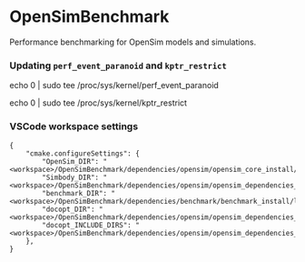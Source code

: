 # OpenSimBenchmark
Performance benchmarking for OpenSim models and simulations.


### Updating `perf_event_paranoid` and `kptr_restrict`

echo 0 | sudo tee /proc/sys/kernel/perf_event_paranoid

echo 0 | sudo tee /proc/sys/kernel/kptr_restrict


### VSCode workspace settings

```
{
    "cmake.configureSettings": {
        "OpenSim_DIR": "<workspace>/OpenSimBenchmark/dependencies/opensim/opensim_core_install/cmake",
        "Simbody_DIR": "<workspace>/OpenSimBenchmark/dependencies/opensim/opensim_dependencies_install/simbody/lib/cmake/simbody",
        "benchmark_DIR": "<workspace>/OpenSimBenchmark/dependencies/benchmark/benchmark_install/lib/cmake/benchmark",
        "docopt_DIR": "<workspace>/OpenSimBenchmark/dependencies/opensim/opensim_dependencies_install/docopt/lib/cmake/docopt",
        "docopt_INCLUDE_DIRS": "<workspace>/OpenSimBenchmark/dependencies/opensim/opensim_dependencies_install/docopt/include",
    },
}
```
